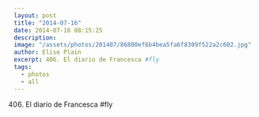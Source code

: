 ```yaml
---
layout: post
title: "2014-07-16"
date: 2014-07-16 08:15:25
description: 
image: "/assets/photos/201407/86800ef6b4bea5fa6f8309f522a2c602.jpg"
author: Elise Plain
excerpt: 406. El diario de Francesca #fly
tags: 
  - photos
  - all
---
```


406. El diario de Francesca #fly
<p></p>
